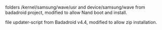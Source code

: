 folders /kernel/samsung/wave/usr and device/samsung/wave from badadroid project, modified to allow Nand boot and install.

file updater-script from Badadroid v4.4, modified to allow zip installation.

